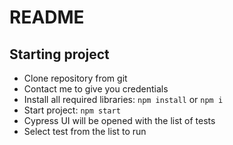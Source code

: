# README

## Starting project

-   Clone repository from git
-   Contact me to give you credentials
-   Install all required libraries: `npm install` or `npm i`
-   Start project: `npm start`
-   Cypress UI will be opened with the list of tests
-   Select test from the list to run